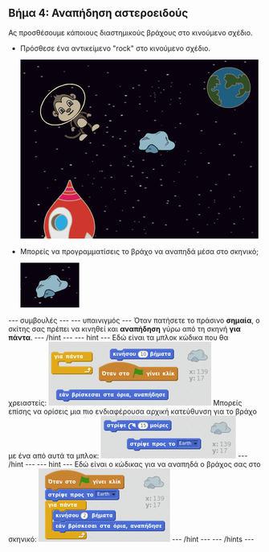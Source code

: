 ## Βήμα 4: Αναπήδηση αστεροειδούς

Ας προσθέσουμε κάποιους διαστημικούς βράχους στο κινούμενο σχέδιο.

+ Πρόσθεσε ένα αντικείμενο "rock" στο κινούμενο σχέδιο.
    
    ![Προσθέτοντας ένα αντικείμενο βράχου](images/space-rock-sprite.png)

+ Μπορείς να προγραμματίσεις το βράχο να αναπηδά μέσα στο σκηνικό;
    
    ![Δοκιμάζοντας ένα βράχο που αναπηδά](images/space-bounce-test.png)

--- συμβουλές --- --- υπαινιγμός --- Όταν πατήσετε το πράσινο **σημαία**, ο σκίτης σας πρέπει να κινηθεί και **αναπήδηση** γύρω από τη σκηνή **για πάντα**. --- /hint --- --- hint --- Εδώ είναι τα μπλοκ κώδικα που θα χρειαστείς: ![Blocks for a bouncing rock](images/space-bounce-blocks.png) Μπορείς επίσης να ορίσεις μια πιο ενδιαφέρουσα αρχική κατεύθυνση για το βράχο με ένα από αυτά τα μπλοκ: ![Setting the rock's initial position](images/space-initial-position.png) --- /hint --- --- hint --- Εδώ είναι ο κώδικας για να αναπηδά ο βράχος σας στο σκηνικό: ![Code for a bouncing rock](images/space-bounce-code.png) --- /hint --- --- /hints ---